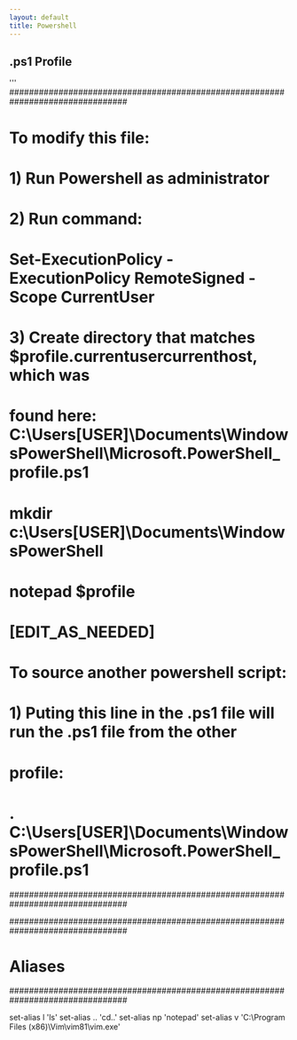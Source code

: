 ```yaml
---
layout: default
title: Powershell
---
```


## .ps1 Profile

'''
################################################################################
# To modify this file:
# 1) Run Powershell as administrator
# 2) Run command:
#      Set-ExecutionPolicy -ExecutionPolicy RemoteSigned -Scope CurrentUser
# 3) Create directory that matches $profile.currentusercurrenthost, which was
#    found here: C:\Users\[USER]\Documents\WindowsPowerShell\Microsoft.PowerShell_profile.ps1
#      mkdir c:\Users\[USER]\Documents\WindowsPowerShell
#      notepad $profile
#      [EDIT_AS_NEEDED]
#
# To source another powershell script:
# 1) Puting this line in the .ps1 file will run the .ps1 file from the other
#    profile:
#      . C:\Users\[USER]\Documents\WindowsPowerShell\Microsoft.PowerShell_profile.ps1
################################################################################

################################################################################
# Aliases
################################################################################

set-alias l 'ls'
set-alias .. 'cd..'
set-alias np 'notepad'
set-alias v 'C:\Program Files (x86)\Vim\vim81\vim.exe'
```
